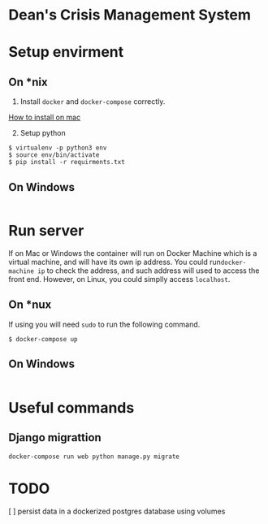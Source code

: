# Dean's Crisis Management System


# Setup envirment

## On *nix

1. Install `docker` and `docker-compose` correctly.

[How to install on mac](http://sourabhbajaj.com/mac-setup/Docker/)

2. Setup python
```shell
$ virtualenv -p python3 env 
$ source env/bin/activate
$ pip install -r requirments.txt
```

## On Windows
```
```

# Run server

If on Mac or Windows the container will run on Docker Machine which is a virtual machine, and will have its own ip address. You could run`docker-machine ip` to check the address, and such address will used to access the front end. However, on Linux, you could simplly access `localhost`.

## On *nux

If using you will need `sudo` to run the following command.
```shell
$ docker-compose up
```

## On Windows

```

```


# Useful commands

## Django migrattion

``` shell
docker-compose run web python manage.py migrate
```

# TODO
[ ] persist data in a dockerized postgres database using volumes
